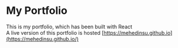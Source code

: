 # My Portfolio

This is my portfolio, which has been built with React<br>A live version of this portfolio is hosted [https://mehedinsu.github.io](https://mehedinsu.github.io/)

